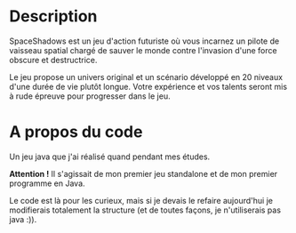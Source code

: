 # Description

SpaceShadows est un jeu d'action futuriste où vous incarnez un pilote de vaisseau spatial chargé de sauver le monde contre l'invasion d'une force obscure et destructrice.

Le jeu propose un univers original et un scénario développé en 20 niveaux d'une durée de vie plutôt longue. Votre expérience et vos talents seront mis à rude épreuve pour progresser dans le jeu.

# A propos du code

Un jeu java que j'ai réalisé quand pendant mes études.

<b>Attention !</b> Il s'agissait de mon premier jeu standalone et de mon premier programme en Java.

Le code est là pour les curieux, mais si je devais le refaire aujourd'hui je modifierais totalement la structure (et de toutes façons, je n'utiliserais pas java :)).